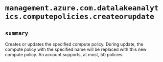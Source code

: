 # `management.azure.com.datalakeanalytics.computepolicies.createorupdate`

## `summary`
Creates or updates the specified compute policy. During update, the compute policy with the specified name will be replaced with this new compute policy. An account supports, at most, 50 policies


